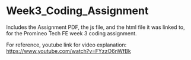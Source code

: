 # Week3_Coding_Assignment

Includes the Assignment PDF, the js file, and the html file it was linked to, for the Promineo Tech FE week 3 coding assignment.

For reference, youtube link for video explanation: https://www.youtube.com/watch?v=FYzzO6nWfBk
